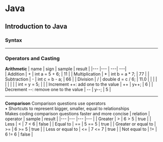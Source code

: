 # Java
## Introduction to Java
### Syntax

---

### Operators and Casting
**Arithmetic**
|   name                                    |   sign    |   sample                              |   result      |
|---                                        |---        |                                    ---|            ---|                            
|   Addition                                |   +       |   int a = 5 + 6;                      |   11          |
|   Multiplication                          |   *       |   int b = a * 7;                      |   77          |
|   Subtraction                             |   -       |   int c = b - a;                      |   66          |
|   Division                                |   /       |   double d = c / 6;                   |   11.0        |
|                                           |           |                                       |               |
|                                           |           |   int = y = 5;                        |               |
|   Increment ++: add one to the value      |   ++      |   y++;                                |   6           |
|   Decrement --: remove one to the value   |   --      |   y--;                                |   5           |     

---

**Comparison**
Comparison questions use operators\
• Shortcuts to represent bigger, smaller, equal to relationships\
Makes coding comparison questions faster and more concise
|   relation                |   operator    |   sample      |   result  |
|---                        |---            |---            |---        | 
|   Greater                 |   >           |   6 > 5       |   true    |
|   Less                    |   <           |   7 < 6       |   false   |
|   Equal to                |   ==          |   5 == 5      |   true    |
|   Greater or equal to     |   >=          |   6 >= 5      |   true    |
|   Less or equal to        |   <=          |   7 <= 7      |   true    |
|   Not equal to            |   !=          |   6 != 6      |   false   |